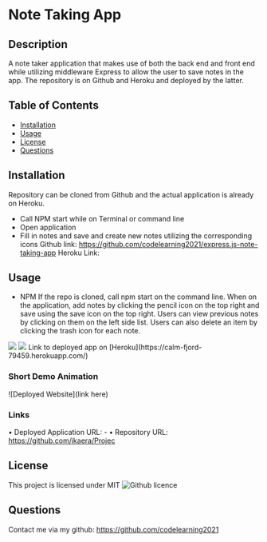# Note Taking App

## Description 
A note taker application that makes use of both the back end and front end while utilizing middleware Express to allow the user to save notes in the app. The repository is on Github and Heroku and deployed by the latter.

  ## Table of Contents
  * [Installation](#installation)
  * [Usage](#usage)
  * [License](#license)
  * [Questions](#questions)
  
  ## Installation 
  Repository can be cloned from Github and the actual application is already on Heroku.

   - Call NPM start while on Terminal or command line
   - Open application
   - Fill in notes and save and create new notes utilizing the corresponding icons
  Github link: https://github.com/codelearning2021/express.js-note-taking-app
  Heroku Link: 

  ## Usage 
  - NPM 
  If the repo is cloned, call npm start on the command line. When on the application, add notes by clicking the pencil icon on the top right and save using the save icon on the top right. Users can view previous notes by clicking on them on the left side list. Users can also delete an item by clicking the trash icon for each note. <br>
  <img src="relative link here">
  <img src="relative link here">
  Link to deployed app on [Heroku](https://calm-fjord-79459.herokuapp.com/)

### Short Demo Animation
![Deployed Website](link here)

### Links


• Deployed Application URL: 
    - 
• Repository URL: https://github.com/ikaera/Projec

  ## License 
  This project is licensed under MIT
  ![Github licence](http://img.shields.io/badge/license-MIT-blue.svg)

  ## Questions
  Contact me via my github: https://github.com/codelearning2021